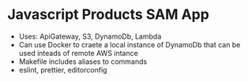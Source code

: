 # Javascript Products SAM App

- Uses: ApiGateway, S3, DynamoDb, Lambda
- Can use Docker to craete a local instance of DynamoDb that can be used inteads of remote AWS intance
- Makefile includes aliases to commands
- eslint, prettier, editorconfig
